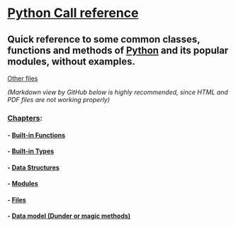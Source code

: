 # [Python Call reference](https://github.com/htnminh/pdf-python-books-docs/tree/main/Python%20Call%20reference)
## Quick reference to some common classes, functions and methods of [Python](https://github.com/python) and its popular modules, without examples.

[Other files](https://github.com/htnminh/pdf-python-books-docs/tree/main/Python%20Call%20reference)

*(Markdown view by GitHub below is highly recommended, since HTML and PDF files are not working properly)*

### [Chapters](https://github.com/htnminh/pdf-python-books-docs/blob/main/Python%20Call%20reference/Python%20Call%20reference.md):
#### - [Built-in Functions](https://github.com/htnminh/pdf-python-books-docs/blob/main/Python%20Call%20reference/Python%20Call%20reference.md#2-built-in-functions)
#### - [Built-in Types](https://github.com/htnminh/pdf-python-books-docs/blob/main/Python%20Call%20reference/Python%20Call%20reference.md#3-built-in-types)
#### - [Data Structures](https://github.com/htnminh/pdf-python-books-docs/blob/main/Python%20Call%20reference/Python%20Call%20reference.md#4-data-structures)
#### - [Modules](https://github.com/htnminh/pdf-python-books-docs/blob/main/Python%20Call%20reference/Python%20Call%20reference.md#5-modules)
#### - [Files](https://github.com/htnminh/pdf-python-books-docs/blob/main/Python%20Call%20reference/Python%20Call%20reference.md#6-files)
#### - [Data model (Dunder or magic methods)](https://github.com/htnminh/pdf-python-books-docs/blob/main/Python%20Call%20reference/Python%20Call%20reference.md#7-data-model-dunder-or-magic-methods)
